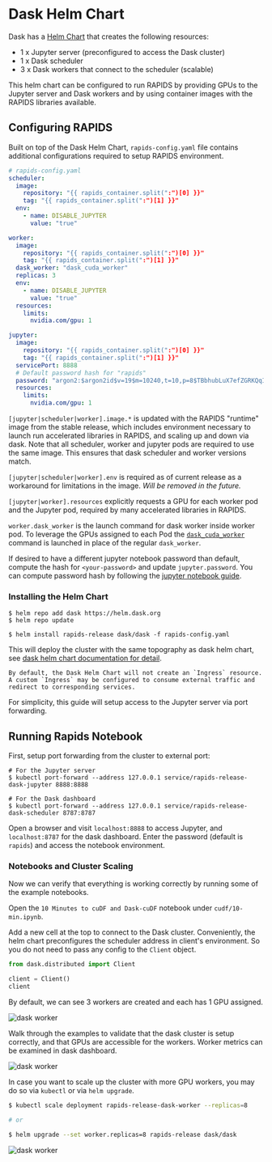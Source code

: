 # Dask Helm Chart

Dask has a [Helm Chart](https://github.com/dask/helm-chart) that creates the following resources:

- 1 x Jupyter server (preconfigured to access the Dask cluster)
- 1 x Dask scheduler
- 3 x Dask workers that connect to the scheduler (scalable)

This helm chart can be configured to run RAPIDS by providing GPUs to the Jupyter server and Dask workers and by using container images with the RAPIDS libraries available.

## Configuring RAPIDS

Built on top of the Dask Helm Chart, `rapids-config.yaml` file contains additional configurations required to setup RAPIDS environment.

```yaml
# rapids-config.yaml
scheduler:
  image:
    repository: "{{ rapids_container.split(":")[0] }}"
    tag: "{{ rapids_container.split(":")[1] }}"
  env:
    - name: DISABLE_JUPYTER
      value: "true"

worker:
  image:
    repository: "{{ rapids_container.split(":")[0] }}"
    tag: "{{ rapids_container.split(":")[1] }}"
  dask_worker: "dask_cuda_worker"
  replicas: 3
  env:
    - name: DISABLE_JUPYTER
      value: "true"
  resources:
    limits:
      nvidia.com/gpu: 1

jupyter:
  image:
    repository: "{{ rapids_container.split(":")[0] }}"
    tag: "{{ rapids_container.split(":")[1] }}"
  servicePort: 8888
  # Default password hash for "rapids"
  password: "argon2:$argon2id$v=19$m=10240,t=10,p=8$TBbhubLuX7efZGRKQqIWtw$RG+jCBB2KYF2VQzxkhMNvHNyJU9MzNGTm2Eu2/f7Qpc"
  resources:
    limits:
      nvidia.com/gpu: 1

```

`[jupyter|scheduler|worker].image.*` is updated with the RAPIDS "runtime" image from the stable release,
which includes environment necessary to launch run accelerated libraries in RAPIDS, and scaling up and down via dask.
Note that all scheduler, worker and jupyter pods are required to use the same image.
This ensures that dask scheduler and worker versions match.

`[jupyter|scheduler|worker].env` is required as of current release as a workaround for limitations in the image.
_Will be removed in the future._

`[jupyter|worker].resources` explicitly requests a GPU for each worker pod and the Jupyter pod, required by many accelerated libraries in RAPIDS.

`worker.dask_worker` is the launch command for dask worker inside worker pod.
To leverage the GPUs assigned to each Pod the [`dask_cuda_worker`](https://docs.rapids.ai/api/dask-cuda/stable/index.html) command is launched in place of the regular `dask_worker`.

If desired to have a different jupyter notebook password than default, compute the hash for `<your-password>` and update `jupyter.password`.
You can compute password hash by following the [jupyter notebook guide](https://jupyter-notebook.readthedocs.io/en/stable/public_server.html?highlight=passwd#preparing-a-hashed-password).

### Installing the Helm Chart

```console
$ helm repo add dask https://helm.dask.org
$ helm repo update

$ helm install rapids-release dask/dask -f rapids-config.yaml
```

This will deploy the cluster with the same topography as dask helm chart,
see [dask helm chart documentation for detail](https://artifacthub.io/packages/helm/dask/dask).

```{note}
By default, the Dask Helm Chart will not create an `Ingress` resource.
A custom `Ingress` may be configured to consume external traffic and redirect to corresponding services.
```

For simplicity, this guide will setup access to the Jupyter server via port forwarding.

## Running Rapids Notebook

First, setup port forwarding from the cluster to external port:

```console
# For the Jupyter server
$ kubectl port-forward --address 127.0.0.1 service/rapids-release-dask-jupyter 8888:8888

# For the Dask dashboard
$ kubectl port-forward --address 127.0.0.1 service/rapids-release-dask-scheduler 8787:8787
```

Open a browser and visit `localhost:8888` to access Jupyter,
and `localhost:8787` for the dask dashboard.
Enter the password (default is `rapids`) and access the notebook environment.

### Notebooks and Cluster Scaling

Now we can verify that everything is working correctly by running some of the example notebooks.

Open the `10 Minutes to cuDF and Dask-cuDF` notebook under `cudf/10-min.ipynb`.

Add a new cell at the top to connect to the Dask cluster. Conveniently, the helm chart preconfigures the scheduler address in client's environment.
So you do not need to pass any config to the `Client` object.

```python
from dask.distributed import Client

client = Client()
client
```

By default, we can see 3 workers are created and each has 1 GPU assigned.

![dask worker](../../_static/daskworker.PNG)

Walk through the examples to validate that the dask cluster is setup correctly, and that GPUs are accessible for the workers.
Worker metrics can be examined in dask dashboard.

![dask worker](../../_static/workingdask.PNG)

In case you want to scale up the cluster with more GPU workers, you may do so via `kubectl` or via `helm upgrade`.

```bash
$ kubectl scale deployment rapids-release-dask-worker --replicas=8

# or

$ helm upgrade --set worker.replicas=8 rapids-release dask/dask
```

![dask worker](../../_static/eightworkers.PNG)

```{relatedexamples}

```
